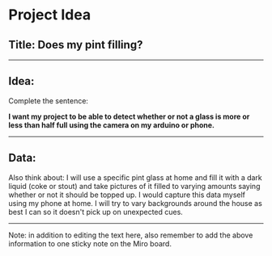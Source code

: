 # Project Idea

## Title: Does my pint filling?

---

## Idea:

Complete the sentence:

**I want my project to be able to detect whether or not a glass is more or less than half full using the camera on my arduino or phone.**

---

## Data:

Also think about: I will use a specific pint glass at home and fill it with a dark liquid (coke or stout) and take pictures of it filled to varying amounts saying whether or not it should be topped up. I would capture this data myself using my phone at home. I will try to vary backgrounds around the house as best I can so it doesn't pick up on unexpected cues.

---

Note: in addition to editing the text here, also remember to add the above information to one sticky note on the Miro board.
